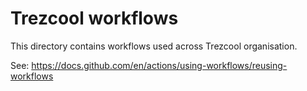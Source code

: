 # Trezcool workflows

This directory contains workflows used across Trezcool organisation.

See: https://docs.github.com/en/actions/using-workflows/reusing-workflows